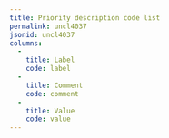 ```yaml
---
title: Priority description code list
permalink: uncl4037
jsonid: uncl4037
columns:
  - 
    title: Label
    code: label
  - 
    title: Comment
    code: comment
  - 
    title: Value
    code: value
---
```

